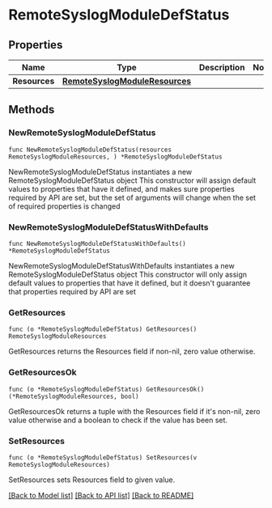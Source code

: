 # RemoteSyslogModuleDefStatus

## Properties

Name | Type | Description | Notes
------------ | ------------- | ------------- | -------------
**Resources** | [**RemoteSyslogModuleResources**](RemoteSyslogModuleResources.md) |  | 

## Methods

### NewRemoteSyslogModuleDefStatus

`func NewRemoteSyslogModuleDefStatus(resources RemoteSyslogModuleResources, ) *RemoteSyslogModuleDefStatus`

NewRemoteSyslogModuleDefStatus instantiates a new RemoteSyslogModuleDefStatus object
This constructor will assign default values to properties that have it defined,
and makes sure properties required by API are set, but the set of arguments
will change when the set of required properties is changed

### NewRemoteSyslogModuleDefStatusWithDefaults

`func NewRemoteSyslogModuleDefStatusWithDefaults() *RemoteSyslogModuleDefStatus`

NewRemoteSyslogModuleDefStatusWithDefaults instantiates a new RemoteSyslogModuleDefStatus object
This constructor will only assign default values to properties that have it defined,
but it doesn't guarantee that properties required by API are set

### GetResources

`func (o *RemoteSyslogModuleDefStatus) GetResources() RemoteSyslogModuleResources`

GetResources returns the Resources field if non-nil, zero value otherwise.

### GetResourcesOk

`func (o *RemoteSyslogModuleDefStatus) GetResourcesOk() (*RemoteSyslogModuleResources, bool)`

GetResourcesOk returns a tuple with the Resources field if it's non-nil, zero value otherwise
and a boolean to check if the value has been set.

### SetResources

`func (o *RemoteSyslogModuleDefStatus) SetResources(v RemoteSyslogModuleResources)`

SetResources sets Resources field to given value.



[[Back to Model list]](../README.md#documentation-for-models) [[Back to API list]](../README.md#documentation-for-api-endpoints) [[Back to README]](../README.md)


